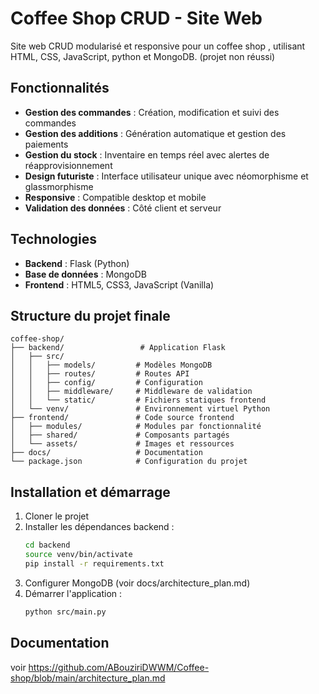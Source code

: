 # Coffee Shop CRUD - Site Web

Site web CRUD modularisé et responsive pour un coffee shop , utilisant HTML, CSS, JavaScript, python et MongoDB.
(projet non réussi)
## Fonctionnalités

- **Gestion des commandes** : Création, modification et suivi des commandes
- **Gestion des additions** : Génération automatique et gestion des paiements
- **Gestion du stock** : Inventaire en temps réel avec alertes de réapprovisionnement
- **Design futuriste** : Interface utilisateur unique avec néomorphisme et glassmorphisme
- **Responsive** : Compatible desktop et mobile
- **Validation des données** : Côté client et serveur

## Technologies

- **Backend** : Flask (Python)
- **Base de données** : MongoDB
- **Frontend** : HTML5, CSS3, JavaScript (Vanilla)


## Structure du projet finale

```
coffee-shop/
├── backend/                 # Application Flask
│   ├── src/
│   │   ├── models/         # Modèles MongoDB
│   │   ├── routes/         # Routes API
│   │   ├── config/         # Configuration
│   │   ├── middleware/     # Middleware de validation
│   │   └── static/         # Fichiers statiques frontend
│   └── venv/               # Environnement virtuel Python
├── frontend/               # Code source frontend
│   ├── modules/            # Modules par fonctionnalité
│   ├── shared/             # Composants partagés
│   └── assets/             # Images et ressources
├── docs/                   # Documentation
└── package.json            # Configuration du projet
```

## Installation et démarrage

1. Cloner le projet
2. Installer les dépendances backend :
   ```bash
   cd backend
   source venv/bin/activate
   pip install -r requirements.txt
   ```
3. Configurer MongoDB (voir docs/architecture_plan.md)
4. Démarrer l'application :
   ```bash
   python src/main.py
   ```

## Documentation
voir 
https://github.com/ABouziriDWWM/Coffee-shop/blob/main/architecture_plan.md

